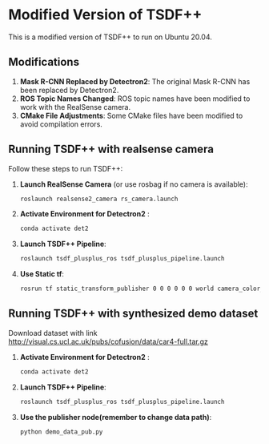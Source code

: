 # Modified Version of TSDF++

This is a modified version of TSDF++ to run on Ubuntu 20.04.

## Modifications
1. **Mask R-CNN Replaced by Detectron2**: The original Mask R-CNN has been replaced by Detectron2.
2. **ROS Topic Names Changed**: ROS topic names have been modified to work with the RealSense camera.
3. **CMake File Adjustments**: Some CMake files have been modified to avoid compilation errors.

## Running TSDF++ with realsense camera
Follow these steps to run TSDF++:

1. **Launch RealSense Camera** (or use rosbag if no camera is available):
   ```bash
   roslaunch realsense2_camera rs_camera.launch
   ```
2. **Activate Environment for Detectron2** :
   ```bash
   conda activate det2
   ```
3. **Launch TSDF++ Pipeline**:
   ```bash
   roslaunch tsdf_plusplus_ros tsdf_plusplus_pipeline.launch
   ```
4. **Use Static tf**:
   ```bash
   rosrun tf static_transform_publisher 0 0 0 0 0 0 world camera_color_optical_frame 10
   ```
## Running TSDF++ with synthesized demo dataset
Download dataset with link <http://visual.cs.ucl.ac.uk/pubs/cofusion/data/car4-full.tar.gz>

1. **Activate Environment for Detectron2** :
   ```bash
   conda activate det2
   ```
2. **Launch TSDF++ Pipeline**:
   ```bash
   roslaunch tsdf_plusplus_ros tsdf_plusplus_pipeline.launch
   ```
3. **Use the publisher node(remember to change data path)**:
   ```bash
   python demo_data_pub.py
   ```